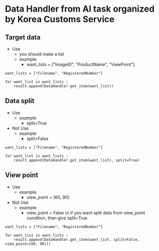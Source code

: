 # Data Handler from AI task organized by Korea Customs Service

## Target data
- Use
    - you should make a list
    - example
        - want_lists = ["ImageID", "ProductName", "ViewPoint"]
```
want_lists = ["Filename", "RegisteredNumber"]

for want_list in want_lists :
    result.append(DataHandler.get_item(want_list))
```

## Data split
- Use
    - example
        - split=True
- Not Use
    - example
        - split=False
```
want_lists = ["Filename", "RegisteredNumber"]

for want_list in want_lists :
    result.append(DataHandler.get_item(want_list), split=True)
```

## View point
- Use
    - example
        - view_point = [60, 90]
- Not Use
    - example
        - view_point = False \n
if you want split data from view_point condition, then give split=True
```
want_lists = ["Filename", "RegisteredNumber"]

for want_list in want_lists :
    result.append(DataHandler.get_item(want_list, split=False, view_point=[60, 90]))
```

